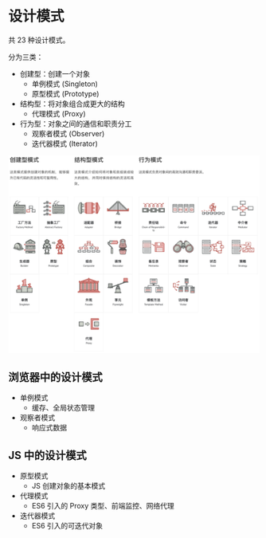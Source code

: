 # 设计模式

共 23 种设计模式。

分为三类：

- 创建型：创建一个对象
  - 单例模式 (Singleton)
  - 原型模式 (Prototype)
- 结构型：将对象组合成更大的结构
  - 代理模式 (Proxy)
- 行为型：对象之间的通信和职责分工
  - 观察者模式 (Observer)
  - 迭代器模式 (Iterator)

![](assets/design-pattern.png)

## 浏览器中的设计模式

- 单例模式
  - 缓存、全局状态管理
- 观察者模式
  - 响应式数据

## JS 中的设计模式

- 原型模式
  - JS 创建对象的基本模式
- 代理模式
  - ES6 引入的 Proxy 类型、前端监控、网络代理
- 迭代器模式
  - ES6 引入的可迭代对象
